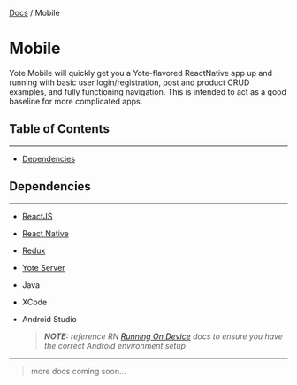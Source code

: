 [Docs](../) / Mobile

Mobile
======

Yote Mobile will quickly get you a Yote-flavored ReactNative app up and running with basic user login/registration, post and product CRUD examples, and fully functioning navigation. This is intended to act as a good baseline for more complicated apps.

## Table of Contents
****

* [Dependencies](#dependencies)



## Dependencies
****

- [ReactJS](https://reactjs.com/)
- [React Native](https://reactnative.com)
- [Redux](https://redux.js.org/)
- [Yote Server](./server)
- Java
- XCode
- Android Studio

  > _**NOTE:** reference RN [Running On Device](http://facebook.github.io/react-native/releases/0.41/docs/running-on-device.html#running-on-device) docs to ensure you have the correct Android environment setup_


****

> more docs coming soon...
